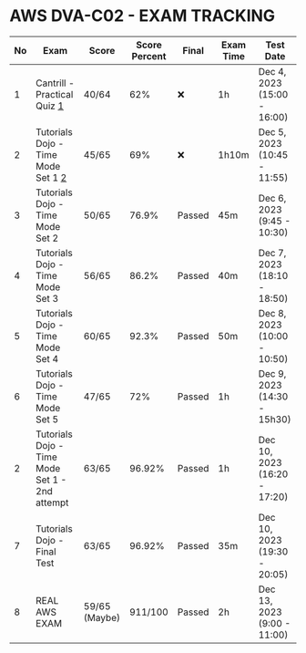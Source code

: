 # AWS DVA-C02 - EXAM TRACKING

| No  | Exam                                           | Score         | Score Percent | Final  | Exam Time | Test Date                    |
| --- | ---------------------------------------------- | ------------- | ------------- | ------ | --------- | ---------------------------- |
| 1   | Cantrill - Practical Quiz [1]                  | 40/64         | 62%           | ❌     | 1h        | Dec 4, 2023 (15:00 - 16:00)  |
| 2   | Tutorials Dojo - Time Mode Set 1 [2]           | 45/65         | 69%           | ❌     | 1h10m     | Dec 5, 2023 (10:45 - 11:55)  |
| 3   | Tutorials Dojo - Time Mode Set 2               | 50/65         | 76.9%         | Passed | 45m       | Dec 6, 2023 (9:45 - 10:30)   |
| 4   | Tutorials Dojo - Time Mode Set 3               | 56/65         | 86.2%         | Passed | 40m       | Dec 7, 2023 (18:10 - 18:50)  |
| 5   | Tutorials Dojo - Time Mode Set 4               | 60/65         | 92.3%         | Passed | 50m       | Dec 8, 2023 (10:00 - 10:50)  |
| 6   | Tutorials Dojo - Time Mode Set 5               | 47/65         | 72%           | Passed | 1h        | Dec 9, 2023 (14:30 - 15h30)  |
| 2   | Tutorials Dojo - Time Mode Set 1 - 2nd attempt | 63/65         | 96.92%        | Passed | 1h        | Dec 10, 2023 (16:20 - 17:20) |
| 7   | Tutorials Dojo - Final Test                    | 63/65         | 96.92%        | Passed | 35m       | Dec 10, 2023 (19:30 - 20:05) |
| 8   | REAL AWS EXAM                                  | 59/65 (Maybe) | 911/100       | Passed | 2h        | Dec 13, 2023 (9:00 - 11:00)  |

[1]: https://learn.cantrill.io/courses/aws-certified-developer-associate/lectures/29929749
[2]: https://portal.tutorialsdojo.com/courses/aws-certified-developer-associate-practice-exams/

